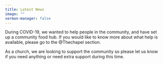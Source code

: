 ```yaml
---
title: Latest News
image: ""
sermon-manager: false
---
```


During COVID-19, we wanted to help people in the community, and have set up a community food hub. If you would like to know more about what help is available, please go to the @Thechapel section.

As a church, we are looking to support the community so please let us know if you need anything or need extra support during this time.
